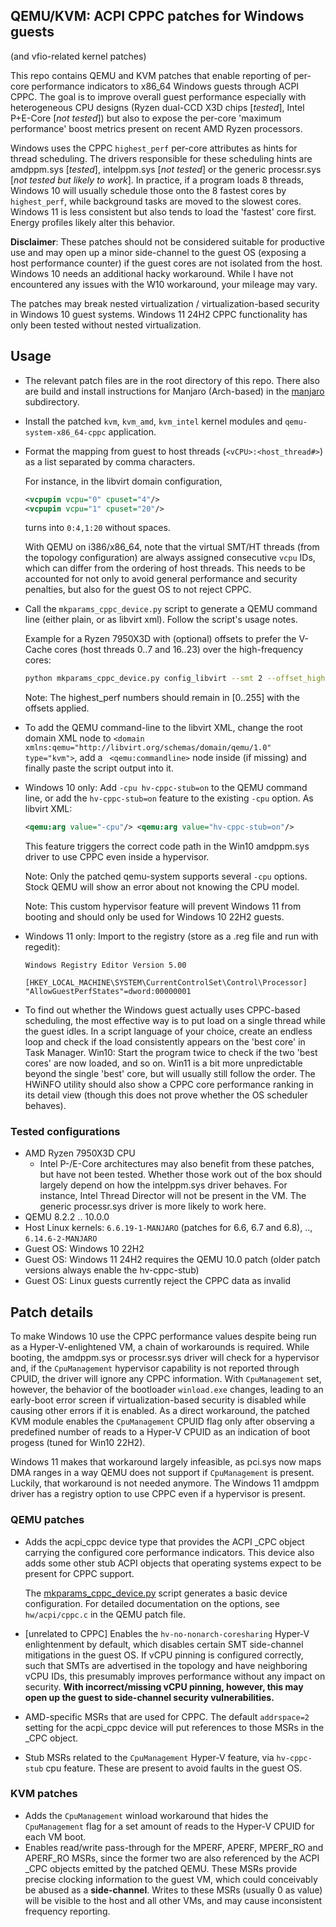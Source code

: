 ## QEMU/KVM: ACPI CPPC patches for Windows guests
(and vfio-related kernel patches)

This repo contains QEMU and KVM patches that enable reporting of per-core performance indicators to x86_64 Windows guests through ACPI CPPC. The goal is to improve overall guest performance especially with heterogeneous CPU designs (Ryzen dual-CCD X3D chips [*tested*], Intel P+E-Core [*not tested*]) but also to expose the per-core 'maximum performance' boost metrics present on recent AMD Ryzen processors. 

Windows uses the CPPC `highest_perf` per-core attributes as hints for thread scheduling. The drivers responsible for these scheduling hints are amdppm.sys [*tested*], intelppm.sys [*not tested*] or the generic processr.sys [*not tested but likely to work*]. In practice, if a program loads 8 threads, Windows 10 will usually schedule those onto the 8 fastest cores by `highest_perf`, while background tasks are moved to the slowest cores. Windows 11 is less consistent but also tends to load the 'fastest' core first. Energy profiles likely alter this behavior.

**Disclaimer**: These patches should not be considered suitable for productive use and may open up a minor side-channel to the guest OS (exposing a host performance counter) if the guest cores are not isolated from the host. Windows 10 needs an additional hacky workaround. While I have not encountered any issues with the W10 workaround, your mileage may vary.

The patches may break nested virtualization / virtualization-based security in Windows 10 guest systems. Windows 11 24H2 CPPC functionality has only been tested without nested virtualization.

## Usage
- The relevant patch files are in the root directory of this repo. There also are build and install instructions for Manjaro (Arch-based) in the [manjaro](manjaro) subdirectory.
- Install the patched `kvm`, `kvm_amd`, `kvm_intel` kernel modules and `qemu-system-x86_64-cppc` application. 
- Format the mapping from guest to host threads (`<vCPU>:<host_thread#>`) as a list separated by comma characters.
  
  For instance, in the libvirt domain configuration,
  ```xml
  <vcpupin vcpu="0" cpuset="4"/>
  <vcpupin vcpu="1" cpuset="20"/>
  ```
  turns into `0:4,1:20` without spaces.

  With QEMU on i386/x86_64, note that the virtual SMT/HT threads (from the topology configuration) are always assigned consecutive `vcpu` IDs, which can differ from the ordering of host threads. This needs to be accounted for not only to avoid general performance and security penalties, but also for the guest OS to not reject CPPC.
- Call the `mkparams_cppc_device.py` script to generate a QEMU command line (either plain, or as libvirt xml). Follow the script's usage notes.

  Example for a Ryzen 7950X3D with (optional) offsets to prefer the V-Cache cores (host threads 0..7 and 16..23) over the high-frequency cores:
  ```bash
  python mkparams_cppc_device.py config_libvirt --smt 2 --offset_highestperf 0..7=+40,8..15=-40,16..23=+40,24..31=-40 --vcpu_assignment 0:4,1:20,<etc. for all 32 threads>
  ```
    Note: The highest_perf numbers should remain in [0..255] with the offsets applied.

- To add the QEMU command-line to the libvirt XML, change the root domain XML node to `<domain xmlns:qemu="http://libvirt.org/schemas/domain/qemu/1.0" type="kvm">`, add a `
  <qemu:commandline>` node inside (if missing) and finally paste the script output into it.

- Windows 10 only: Add `-cpu hv-cppc-stub=on` to the QEMU command line, or add the `hv-cppc-stub=on` feature to the existing `-cpu` option.
  As libvirt XML:
  ```xml
  <qemu:arg value="-cpu"/> <qemu:arg value="hv-cppc-stub=on"/>
  ```
  This feature triggers the correct code path in the Win10 amdppm.sys driver to use CPPC even inside a hypervisor.
  
  Note: Only the patched qemu-system supports several `-cpu` options. Stock QEMU will show an error about not knowing the CPU model.
  
  Note: This custom hypervisor feature will prevent Windows 11 from booting and should only be used for Windows 10 22H2 guests.

- Windows 11 only: Import to the registry (store as a .reg file and run with regedit):
  ```
  Windows Registry Editor Version 5.00
  
  [HKEY_LOCAL_MACHINE\SYSTEM\CurrentControlSet\Control\Processor]
  "AllowGuestPerfStates"=dword:00000001
  
  ```

- To find out whether the Windows guest actually uses CPPC-based scheduling, the most effective way is to put load on a single thread while the guest idles. In a script language of your choice, create an endless loop and check if the load consistently appears on the 'best core' in Task Manager. Win10: Start the program twice to check if the two 'best cores' are now loaded, and so on. Win11 is a bit more unpredictable beyond the single 'best' core, but will usually still follow the order. The HWiNFO utility should also show a CPPC core performance ranking in its detail view (though this does not prove whether the OS scheduler behaves).

### Tested configurations
- AMD Ryzen 7950X3D CPU
  - Intel P-/E-Core architectures may also benefit from these patches, but have not been tested. Whether those work out of the box should largely depend on how the intelppm.sys driver behaves. For instance, Intel Thread Director will not be present in the VM. The generic processr.sys driver is more likely to work here.
- QEMU 8.2.2 .. 10.0.0
- Host Linux kernels: `6.6.19-1-MANJARO` (patches for 6.6, 6.7 and 6.8), .., `6.14.6-2-MANJARO`
- Guest OS: Windows 10 22H2
- Guest OS: Windows 11 24H2 requires the QEMU 10.0 patch (older patch versions always enable the hv-cppc-stub)
- Guest OS: Linux guests currently reject the CPPC data as invalid

## Patch details

To make Windows 10 use the CPPC performance values despite being run as a Hyper-V-enlightened VM, a chain of workarounds is required. While booting, the amdppm.sys or processr.sys driver will check for a hypervisor and, if the `CpuManagement` hypervisor capability is not reported through CPUID, the driver will ignore any CPPC information. With `CpuManagement` set, however, the behavior of the bootloader `winload.exe` changes, leading to an early-boot error screen if virtualization-based security is disabled while causing other errors if it is enabled. As a direct workaround, the patched KVM module enables the `CpuManagement` CPUID flag only after observing a predefined number of reads to a Hyper-V CPUID as an indication of boot progess (tuned for Win10 22H2).

Windows 11 makes that workaround largely infeasible, as pci.sys now maps DMA ranges in a way QEMU does not support if `CpuManagement` is present. Luckily, that workaround is not needed anymore. The Windows 11 amdppm driver has a registry option to use CPPC even if a hypervisor is present.

### QEMU patches
- Adds the acpi_cppc device type that provides the ACPI _CPC object carrying the configured core performance indicators. This device also adds some other stub ACPI objects that operating systems expect to be present for CPPC support.

  The [mkparams_cppc_device.py](mkparams_cppc_device.py) script generates a basic device configuration. For detailed documentation on the options, see `hw/acpi/cppc.c` in the QEMU patch file.
- [unrelated to CPPC] Enables the `hv-no-nonarch-coresharing` Hyper-V enlightenment by default, which disables certain SMT side-channel mitigations in the guest OS. If vCPU pinning is configured correctly, such that SMTs are advertised in the topology and have neighboring vCPU IDs, this presumably improves performance without any impact on security. **With incorrect/missing vCPU pinning, however, this may open up the guest to side-channel security vulnerabilities.**
- AMD-specific MSRs that are used for CPPC. The default `addrspace=2` setting for the acpi_cppc device will put references to those MSRs in the _CPC object.
- Stub MSRs related to the `CpuManagement` Hyper-V feature, via `hv-cppc-stub` cpu feature. These are present to avoid faults in the guest OS.

### KVM patches
- Adds the `CpuManagement` winload workaround that hides the `CpuManagement` flag for a set amount of reads to the Hyper-V CPUID for each VM boot.
- Enables read/write pass-through for the MPERF, APERF, MPERF_RO and APERF_RO MSRs, since the former two are also referenced by the ACPI _CPC objects emitted by the patched QEMU. These MSRs provide precise clocking information to the guest VM, which could conceivably be abused as a **side-channel**. Writes to these MSRs (usually 0 as value) will be visible to the host and all other VMs, and may cause inconsistent frequency reporting.